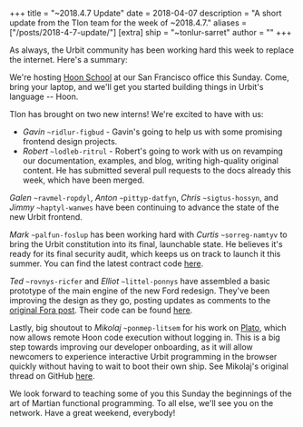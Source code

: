 +++
title = "~2018.4.7 Update"
date = 2018-04-07
description = "A short update from the Tlon team for the week of ~2018.4.7."
aliases = ["/posts/2018-4-7-update/"]
[extra]
ship = "~tonlur-sarret"
author = ""
+++

As always, the Urbit community has been working hard this week to replace the internet. Here's a summary:

We're hosting [Hoon School](https://www.meetup.com/urbit-sf/events/249019207/) at our San Francisco office this Sunday. Come, bring your laptop, and we'll get you started building things in Urbit's language -- Hoon.

Tlon has brought on two new interns! We're excited to have with us:

- *Gavin* `~ridlur-figbud` - Gavin's going to help us with some promising frontend design projects.
- *Robert* `~lodleb-ritrul` - Robert's going to work with us on revamping our documentation, examples, and blog, writing
  high-quality original content. He has submitted several pull requests to the docs already this week, which have been
  merged.

*Galen* `~ravmel-ropdyl`, *Anton* `~pittyp-datfyn`, *Chris* `~sigtus-hossyn`, and *Jimmy* `~haptyl-wanwes` have been
continuing to advance the state of the new Urbit frontend.

*Mark* `~palfun-foslup` has been working hard with *Curtis* `~sorreg-namtyv` to bring the Urbit constitution into its
final, launchable state. He believes it's ready for its final security audit, which keeps us on track to launch it this
summer. You can find the latest contract code [here](https://github.com/urbit/constitution).

*Ted* `~rovnys-ricfer` and *Elliot* `~littel-ponnys` have assembled a basic prototype of the main engine of the new Ford
redesign. They've been improving the design as they go, posting updates as comments to the [original Fora
post](https://fora.urbit.org/posts/~2018.3.15..04.24.35..a47f~/). Their code can be found
[here](https://github.com/urbit/arvo/tree/ford-turbo).

Lastly, big shoutout to *Mikolaj* `~ponmep-litsem` for his work on [Plato](http://plato.urbitetorbi.org:8080/plato.html),
which now allows remote Hoon code execution without logging in. This is a big step towards improving our developer
onboarding, as it will allow newcomers to experience interactive Urbit programming in the browser quickly without having
to wait to boot their own ship. See Mikolaj's original thread on GitHub [here](https://github.com/urbit/docs/issues/239).

We look forward to teaching some of you this Sunday the beginnings of the art of Martian functional programming. To all
else, we'll see you on the network. Have a great weekend, everybody!

